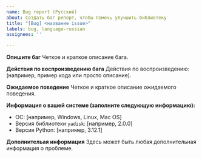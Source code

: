 ```yaml
---
name: Bug report (Русский)
about: Создать баг репорт, чтобы помочь улучшить библиотеку
title: "[Bug] <название issue>"
labels: bug, language-russian
assignees: ''

---
```


**Опишите баг**
Четкое и краткое описание бага.

**Действия по воспроизведению бага**
Действия по воспроизведению: (например, пример кода или просто описание).

**Ожидаемое поведение**
Четкое и краткое описание ожидаемого поведения.

**Информация о вашей системе (заполните следующую информацию):**
 - ОС: [например, Windows, Linux, Mac OS]
 - Версия библиотеки `yadisk`: [например, 2.0.0]
 - Версия Python: [например, 3.12.1]

**Дополнительая информация**
Здесь может быть любая дополнительная информация о проблеме.
